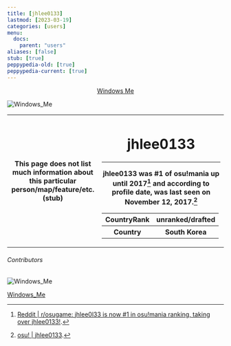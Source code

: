 ```yaml
---
title: [jhlee0133]
lastmod: [2023-03-19]
categories: [users]
menu:
  docs:
    parent: "users"
aliases: [false]
stub: [true]
peppypedia-old: [true]
peppypedia-current: [true]
---
```


<t><center>[Windows Me](https://osu.ppy.sh/users/28893698)</center>
<link rel="stylesheet" href="../profile.css"></t>

![Windows_Me](https://a.ppy.sh/28893698_q.jpeg#author "Windows_Me")

<table>
<tbody><tr>
<th>
This page does not list much information about this particular person/map/feature/etc. (stub)
</th><th>

# jhlee0133

---

jhlee0133 was #1 of osu!mania up until 2017[^better&#160;sources&#160;needed] and according to profile date, was last seen on November 12, 2017.[^2]

<table>
<tbody><tr>
<th>
CountryRank
</th><th>
unranked/drafted
</th></tr><tr>
<th>
Country
</th><th>
South Korea</th></tr></tbody></table>

</th></tr></tbody></table>

[^better&#160;sources&#160;needed]: [Reddit | r/osugame:  jhlee0l33 is now #1 in osu!mania ranking, taking over jhlee0133!](<https://www.reddit.com/r/osugame/comments/62r7vh/jhlee0l33_is_now_1_in_osumania_ranking_taking/>).

[^2]: [osu! | jhlee0133](<https://osu.ppy.sh/users/140148>).

###### Contributors

<link rel="stylesheet" href="./contributor.css">
 
![Windows_Me](https://a.ppy.sh/28893698_q.jpeg#contributor)
  
[Windows_Me](https://osu.ppy.sh/u/Windows_Me)